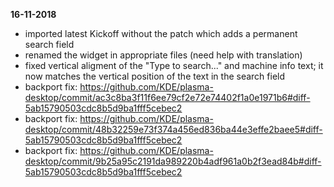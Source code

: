 **16-11-2018**
- imported latest Kickoff without the patch which adds a permanent search field 
- renamed the widget in appropriate files (need help with translation)
- fixed vertical aligment of the "Type to search..." and machine info text; it now matches the vertical position of the text in the search field
- backport fix: https://github.com/KDE/plasma-desktop/commit/ac3c8ba3f11f6ee79cf2e72e74402f1a0e1971b6#diff-5ab15790503cdc8b5d9ba1fff5cebec2
- backport fix: https://github.com/KDE/plasma-desktop/commit/48b32259e73f374a456ed836ba44e3effe2baee5#diff-5ab15790503cdc8b5d9ba1fff5cebec2
- backport fix: https://github.com/KDE/plasma-desktop/commit/9b25a95c2191da989220b4adf961a0b2f3ead84b#diff-5ab15790503cdc8b5d9ba1fff5cebec2
